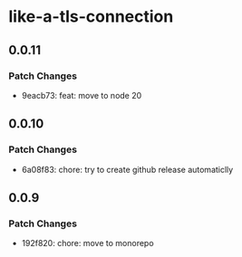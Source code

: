 # like-a-tls-connection

## 0.0.11

### Patch Changes

- 9eacb73: feat: move to node 20

## 0.0.10

### Patch Changes

- 6a08f83: chore: try to create github release automaticlly

## 0.0.9

### Patch Changes

- 192f820: chore: move to monorepo
